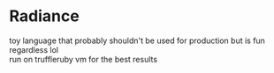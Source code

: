 # Radiance

toy language that probably shouldn't be used for production but is fun regardless lol
<br>
run on truffleruby vm for the best results
